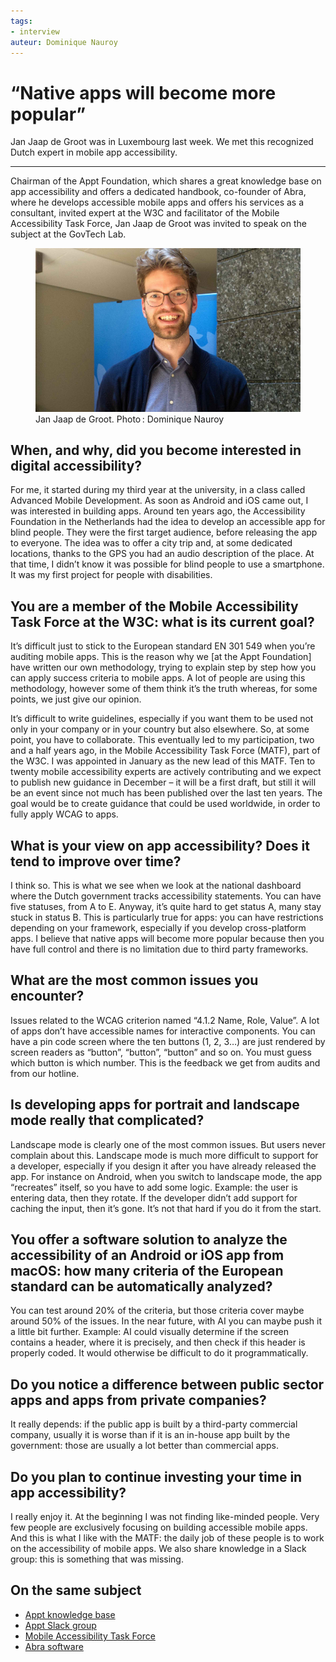 ```yaml
---
tags:
- interview
auteur: Dominique Nauroy
---
```

<hgroup>
	<h1><q>Native apps will become more popular</q></h1>
	<p>Jan Jaap de Groot was in Luxembourg last week. We met this recognized Dutch expert in mobile app accessibility.</p>
</hgroup>
<hr>
<div class="intro">
    <p>Chairman of the Appt Foundation, which shares a great knowledge base on app accessibility and offers a dedicated handbook, co-founder of Abra, where he develops accessible mobile apps and offers his services as a consultant, invited expert at the W3C and facilitator of the Mobile Accessibility Task Force, Jan Jaap de Groot was invited to speak on the subject at the GovTech Lab.</p>
</div>
<figure role="group" aria-label="Jan Jaap de Groot. Photo: Dominique Nauroy" class="pic">
    <img src="../../fr/news/img/2024-11-jjdegroot.jpg" alt="Photo of Jan Jaap de Groot at the Information and Press Service, in November 2024">
    <figcaption>Jan Jaap de Groot. Photo&#8239;: Dominique Nauroy</figcaption>
</figure>

<h2>When, and why, did you become interested in digital accessibility?</h2>
<p>For me, it started during my third year at the university, in a class called Advanced Mobile Development. As soon as Android and iOS came out, I was interested in building apps. Around ten years ago, the Accessibility Foundation in the Netherlands had the idea to develop an accessible app for blind people. They were the first target audience, before releasing the app to everyone. The idea was to offer a city trip and, at some dedicated locations, thanks to the GPS you had an audio description of the place. At that time, I didn’t know it was possible for blind people to use a smartphone. It was my first project for people with disabilities.</p>

<h2>You are a member of the Mobile Accessibility Task Force at the W3C: what is its current goal?</h2>
<p>It’s difficult just to stick to the European standard EN 301 549 when you’re auditing mobile apps. This is the reason why we [at the Appt Foundation] have written our own methodology, trying to explain step by step how you can apply success criteria to mobile apps. A lot of people are using this methodology, however some of them think it’s the truth whereas, for some points, we just give our opinion. </p>
<p>It’s difficult to write guidelines, especially if you want them to be used not only in your company or in your country but also elsewhere. So, at some point, you have to collaborate. This eventually led to my participation, two and a half years ago, in the Mobile Accessibility Task Force (MATF), part of the W3C. I was appointed in January as the new lead of this MATF. Ten to twenty mobile accessibility experts are actively contributing and we expect to publish new guidance in December – it will be a first draft, but still it will be an event since not much has been published over the last ten years. The goal would be to create guidance that could be used worldwide, in order to fully apply WCAG to apps.</p>

<h2>What is your view on app accessibility? Does it tend to improve over time?</h2>
<p>I think so. This is what we see when we look at the national dashboard where the Dutch government tracks accessibility statements. You can have five statuses, from A to E. Anyway, it’s quite hard to get status A, many stay stuck in status B. This is particularly true for apps: you can have restrictions depending on your framework, especially if you develop cross-platform apps. I believe that native apps will become more popular because then you have full control and there is no limitation due to third party frameworks.</p>

<h2>What are the most common issues you encounter?</h2>
<p>Issues related to the WCAG criterion named “4.1.2 Name, Role, Value”. A lot of apps don’t have accessible names for interactive components. You can have a pin code screen where the ten buttons (1, 2, 3…) are just rendered by screen readers as “button”, “button”, “button” and so on. You must guess which button is which number. This is the feedback we get from audits and from our hotline.</p>

<h2>Is developing apps for portrait and landscape mode really that complicated?</h2>
<p>Landscape mode is clearly one of the most common issues. But users never complain about this. Landscape mode is much more difficult to support for a developer, especially if you design it after you have already released the app. For instance on Android, when you switch to landscape mode, the app “recreates” itself, so you have to add some logic. Example: the user is entering data, then they rotate. If the developer didn’t add support for caching the input, then it’s gone. It’s not that hard if you do it from the start.</p>

<h2>You offer a software solution to analyze the accessibility of an Android or iOS app from macOS: how many criteria of the European standard can be automatically analyzed?</h2>
<p>You can test around 20% of the criteria, but those criteria cover maybe around 50% of the issues. In the near future, with AI you can maybe push it a little bit further. Example: AI could visually determine if the screen contains a header, where it is precisely, and then check if this header is properly coded. It would otherwise be difficult to do it programmatically.</p>

<h2>Do you notice a difference between public sector apps and apps from private companies?</h2>
<p>It really depends: if the public app is built by a third-party commercial company, usually it is worse than if it is an in-house app built by the government: those are usually a lot better than commercial apps.</p>

<h2>Do you plan to continue investing your time in app accessibility?</h2>
<p>I really enjoy it. At the beginning I was not finding like-minded people. Very few people are exclusively focusing on building accessible mobile apps. And this is what I like with the MATF: the daily job of these people is to work on the accessibility of mobile apps. We also share knowledge in a Slack group: this is something that was missing.</p>

<aside class="more">
    <h2>On the same subject</h2>
    <ul>
        <li><a href="https://appt.org/en">Appt knowledge base</a></li>
        <li><a href="https://appt.li/slack">Appt Slack group</a></li>
        <li><a href="https://www.w3.org/WAI/about/groups/task-forces/matf/">Mobile Accessibility Task Force</a></li>
        <li><a href="https://abra.ai/">Abra software</a></li>
    </ul>
</aside>